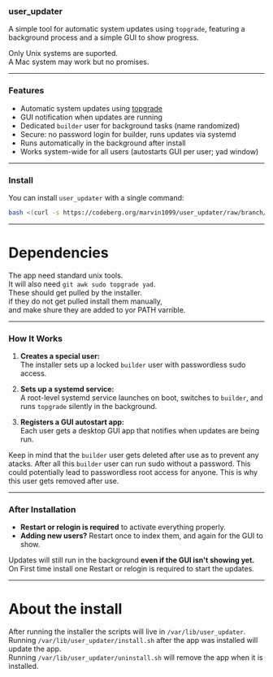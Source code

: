### **user_updater**
A simple tool for automatic system updates using `topgrade`, featuring a background process and a simple GUI to show progress.

Only Unix systems are suported.  
A Mac system may work but no promises. 

---

### Features
- Automatic system updates using [topgrade](https://github.com/topgrade-rs/topgrade)
- GUI notification when updates are running
- Dedicated `builder` user for background tasks (name randomized)
- Secure: no password login for builder, runs updates via systemd
- Runs automatically in the background after install
- Works system-wide for all users (autostarts GUI per user; yad window)

---

### Install
You can install `user_updater` with a single command:

```bash
bash <(curl -s https://codeberg.org/marvin1099/user_updater/raw/branch/main/install.sh)
```

---

# Dependencies

The app need standard unix tools.  
It will also need `git awk sudo topgrade yad`.  
These should get pulled by the installer.  
if they do not get pulled install them manually,  
and make shure they are added to yor PATH varrible. 

---

### How It Works
   
1. **Creates a special user:**  
   The installer sets up a locked `builder` user with passwordless sudo access.
      
2. **Sets up a systemd service:**  
   A root-level systemd service launches on boot, switches to `builder`, and runs `topgrade` silently in the background.
   
3. **Registers a GUI autostart app:**  
   Each user gets a desktop GUI app that notifies when updates are being run.

Keep in mind that the `builder` user gets deleted after use as to prevent any atacks.
After all this `builder` user can run sudo without a password.
This could potentially lead to passwordless root access for anyone.
This is why this user gets removed after use.
   
---

### After Installation
- **Restart or relogin is required** to activate everything properly.
- **Adding new users?** Restart once to index them, and again for the GUI to show.

Updates will still run in the background **even if the GUI isn't showing yet.**  
On First time install one Restart or relogin is required to start the updates.

---

# About the install

After running the installer the scripts will live in `/var/lib/user_updater`.  
Running `/var/lib/user_updater/install.sh` after the app was installed will update the app.  
Running `/var/lib/user_updater/uninstall.sh` will remove the app when it is installed.
